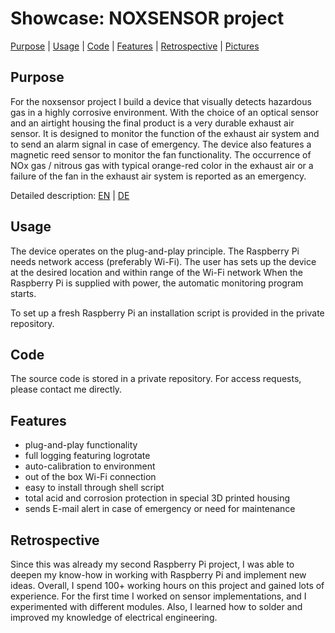 # Showcase: NOXSENSOR project
[Purpose](#Purpose) |
[Usage](#Usage) |
[Code](#Code) |
[Features](#Features) |
[Retrospective](#Retrospective) |
[Pictures](/Pictures/picture_series.pdf) 


## Purpose
For the noxsensor project I build a device that visually detects hazardous gas in a highly corrosive environment. 
With the choice of an optical sensor and an airtight housing the final product is a very durable exhaust air sensor. 
It is designed to monitor the function of the exhaust air system and to send an alarm signal in case of emergency.
The device also features a magnetic reed sensor to monitor the fan functionality. 
The occurrence of NOx gas / nitrous gas with typical orange-red color in the exhaust air or a failure of the fan in the exhaust air system is reported as an emergency. 

Detailed description: [EN](/Descriptions/EN_Description.pdf) | [DE](/Descriptions/DE_Funktionsweise.pdf)

## Usage
The device operates on the plug-and-play principle. The Raspberry Pi needs network access (preferably Wi-Fi).
The user has sets up the device at the desired location and within range of the Wi-Fi network
When the Raspberry Pi is supplied with power, the automatic monitoring program starts. 

To set up a fresh Raspberry Pi an installation script is provided in the private repository. 

## Code
The source code is stored in a private repository. For access requests, please contact me directly. 

## Features
- plug-and-play functionality
- full logging featuring logrotate
- auto-calibration to environment
- out of the box Wi-Fi connection 
- easy to install through shell script
- total acid and corrosion protection in special 3D printed housing
- sends E-mail alert in case of emergency or need for maintenance

## Retrospective
Since this was already my second Raspberry Pi project, I was able to deepen my know-how in working with Raspberry Pi and implement new ideas. 
Overall, I spend 100+ working hours on this project and gained lots of experience. 
For the first time I worked on sensor implementations, and I experimented with different modules. 
Also, I learned how to solder and improved my knowledge of electrical engineering. 
